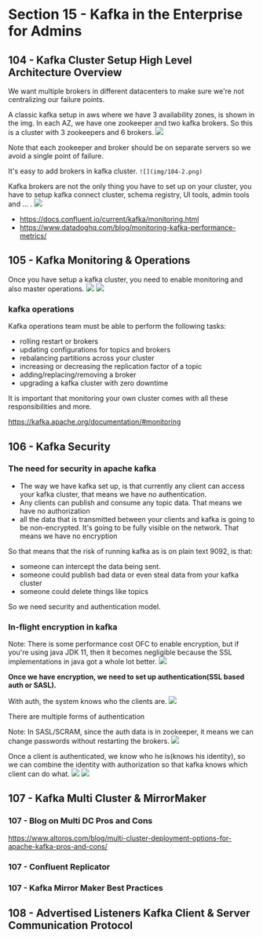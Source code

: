 # Section 15 - Kafka in the Enterprise for Admins
## 104 - Kafka Cluster Setup High Level Architecture Overview
We want multiple brokers in different datacenters to make sure we're not centralizing our failure points.

A classic kafka setup in aws where we have 3 availability zones, is shown in the img. In each AZ, we have one zookeeper and
two kafka brokers. So this is a cluster with 3 zookeepers and 6 brokers.
![](img/104-1.png)

Note that each zookeeper and broker should be on separate servers so we avoid a single point of failure.

It's easy to add brokers in kafka cluster.
`![](img/104-2.png)`

Kafka brokers are not the only thing you have to set up on your cluster, you have to setup kafka connect cluster, schema registry, UI tools,
admin tools and ... .
![](img/104-3.png)

- https://docs.confluent.io/current/kafka/monitoring.html
- https://www.datadoghq.com/blog/monitoring-kafka-performance-metrics/

## 105 - Kafka Monitoring & Operations
Once you have setup a kafka cluster, you need to enable monitoring and also master operations.
![](img/105-1.png)
![](img/105-2.png)

### kafka operations
Kafka operations team must be able to perform the following tasks:
- rolling restart or brokers
- updating configurations for topics and brokers
- rebalancing partitions across your cluster
- increasing or decreasing the replication factor of a topic
- adding/replacing/removing a broker
- upgrading a kafka cluster with zero downtime

It is important that monitoring your own cluster comes with all these responsibilities and more.

https://kafka.apache.org/documentation/#monitoring

## 106 - Kafka Security
### The need for security in apache kafka
- The way we have kafka set up, is that currently any client can access your kafka cluster, that means we have no authentication. 
- Any clients can publish and consume any topic data. That means we have no authorization
- all the data that is transmitted between your clients and kafka is going to be non-encrypted. It's going to be fully visible on the network.
That means we have no encryption

So that means that the risk of running kafka as is on plain text 9092, is that:
- someone can intercept the data being sent.
- someone could publish bad data or even steal data from your kafka cluster
- someone could delete things like topics

So we need security and authentication model.

### In-flight encryption in kafka
Note: There is some performance cost OFC to enable encryption, but if you're using java JDK 11, then it becomes negligible because the
SSL implementations in java got a whole lot better.
![](img/106-1.png)

**Once we have encryption, we need to set up authentication(SSL based auth or SASL).**

With auth, the system knows who the clients are.
![](img/107-1.png)

There are multiple forms of authentication

Note: In SASL/SCRAM, since the auth data is in zookeeper, it means we can change passwords without restarting the brokers.
![](img/107-2.png)

Once a client is authenticated, we know who he is(knows his identity), so we can combine the identity with authorization so that kafka knows
which client can do what.
![](img/107-3.png)
![](img/107-4.png)

## 107 - Kafka Multi Cluster & MirrorMaker

### 107 - Blog on Multi DC Pros and Cons
https://www.altoros.com/blog/multi-cluster-deployment-options-for-apache-kafka-pros-and-cons/

### 107 - Confluent Replicator

### 107 - Kafka Mirror Maker Best Practices

## 108 - Advertised Listeners Kafka Client & Server Communication Protocol